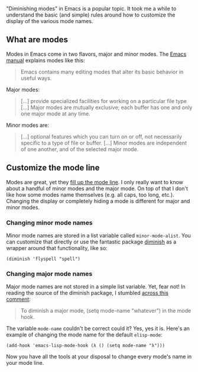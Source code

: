 "Diminishing modes" in Emacs is a popular topic. It took me a while to understand the basic (and simple) rules around how to customize the display of the various mode names.

## What are modes

Modes in Emacs come in two flavors, major and minor modes. The [Emacs manual](https://www.gnu.org/software/emacs/manual/html_node/emacs/Modes.html#Modes) explains modes like this:

> Emacs contains many editing modes that alter its basic behavior in useful ways.

Major modes:

> \[...\] provide specialized facilities for working on a particular file type \[...\] Major modes are mutually exclusive; each buffer has one and only one major mode at any time.

Minor modes are:

> \[...\] optional features which you can turn on or off, not necessarily specific to a type of file or buffer. \[...\] Minor modes are independent of one another, and of the selected major mode.

## Customize the mode line

Modes are great, yet they [fill up the mode line](https://www.emacswiki.org/emacs/ModeLine). I only really want to know about a handful of minor modes and the major mode. On top of that I don't like how some modes name themselves (e.g. all caps, too long, etc.). Changing the display or completely hiding a mode is different for major and minor modes.

### Changing minor mode names

Minor mode names are stored in a list variable called `minor-mode-alist`. You can customize that directly or use the fantastic package [diminish](https://github.com/myrjola/diminish.el) as a wrapper around that functionality, like so:

`(diminish 'flyspell "spell")`

### Changing major mode names

Major mode names are not stored in a simple list variable. Yet, fear not\! In reading the source of the diminish package, I stumbled [across this comment](https://github.com/myrjola/diminish.el/blob/master/diminish.el#L98):

> To diminish a major mode, (setq mode-name "whatever") in the mode hook.

The variable `mode-name` couldn't be correct could it? Yes, yes it is. Here's an example of changing the mode name for the default `elisp-mode`:

`(add-hook 'emacs-lisp-mode-hook (λ () (setq mode-name "λ")))`

Now you have all the tools at your disposal to change every mode's name in your mode line.
